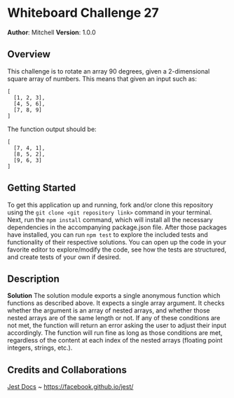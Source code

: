 # Whiteboard Challenge 27

**Author**: Mitchell
**Version**: 1.0.0

## Overview
This challenge is to rotate an array 90 degrees, given a 2-dimensional square array of numbers. This means that given an input such as:
```
[
  [1, 2, 3],
  [4, 5, 6],
  [7, 8, 9]
]
```
The function output should be:
```
[
  [7, 4, 1],
  [8, 5, 2],
  [9, 6, 3]
]
```

## Getting Started
To get this application up and running, fork and/or clone this repository using the `git clone <git repository link>` command in your terminal. Next, run the `npm install` command, which will install all the necessary dependencies in the accompanying package.json file. After those packages have installed, you can run `npm test` to explore the included tests and functionality of their respective solutions. You can open up the code in your favorite editor to explore/modify the code, see how the tests are structured, and create tests of your own if desired.

## Description
**Solution**
The solution module exports a single anonymous function which functions as described above. It expects a single array argument. It checks whether the argument is an array of nested arrays, and whether those nested arrays are of the same length or not. If any of these conditions are not met, the function will return an error asking the user to adjust their input accordingly. The function will run fine as long as those conditions are met, regardless of the content at each index of the nested arrays (floating point integers, strings, etc.).

## Credits and Collaborations
[Jest Docs](https://facebook.github.io/jest/) ~ https://facebook.github.io/jest/


